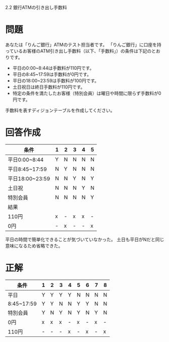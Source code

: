 2.2 銀行ATMの引き出し手数料

# 問題

あなたは「りんご銀行」ATMのテスト担当者です。 「りんご銀行」に口座を持っているお客様のATM引き出し手数料（以下、「手数料」）の条件は下記のとおりです。

- 平日の0:00~8:44は手数料が110円です。
- 平日の8:45~17:59は手数料が0円です。
- 平日の18:00~23:59は手数料が100円です。
- 土日祝日は終日手数料が110円です。
- 特定の条件を満たしたお客様（特別会員）は曜日や時間に限らず手数料が0円です。

手数料を表すディジョンテーブルを作成してください。

# 回答作成

| 条件            | 1   | 2   | 3   | 4   | 5   |
| --------------- | --- | --- | --- | --- | --- |
| 平日0:00~8:44   | Y   | N   | N   | N   | N   |
| 平日8:45~17:59  | N   | Y   | N   | N   | N   |
| 平日18:00~23:59 | N   | N   | Y   | N   | Y   |
| 土日祝          | N   | N   | N   | Y   | N   |
| 特別会員        | N   | N   | N   | N   | Y   |
| 結果            |     |     |     |     |     |
| 110円           | x   | -   | x   | x   | -   |
| 0円             | -   | x   | -   | -   | x   |

平日の時間で簡単化できることが気づいていなかった。
土日も平日がNだと同じ意味になるため省略できた。

# 正解
| 条件       | 1   | 2   | 3   | 4   | 5   | 6   | 7   | 8   |
| ---------- | --- | --- | --- | --- | --- | --- | --- | --- |
| 平日       | Y   | Y   | Y   | Y   | N   | N   | N   | N   |
| 8:45~17:59 | Y   | Y   | N   | N   | Y   | Y   | N   | N   |
| 特別会員   | Y   | N   | Y   | N   | Y   | N   | Y   | N   |
| 0円        | x   | x   | x   | -   | x   | -   | x   | -   |
| 110円      | -   | -   | -   | x   | -   | x   | -   | x   |


